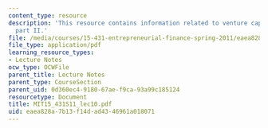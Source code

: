 ```yaml
---
content_type: resource
description: 'This resource contains information related to venture capital contracts:
  part II.'
file: /media/courses/15-431-entrepreneurial-finance-spring-2011/eaea828a7b13f14dad4346961a018071_MIT15_431S11_lec10.pdf
file_type: application/pdf
learning_resource_types:
- Lecture Notes
ocw_type: OCWFile
parent_title: Lecture Notes
parent_type: CourseSection
parent_uid: 0d360ec4-9180-67ae-f9ca-93a99c185124
resourcetype: Document
title: MIT15_431S11_lec10.pdf
uid: eaea828a-7b13-f14d-ad43-46961a018071
---
```

